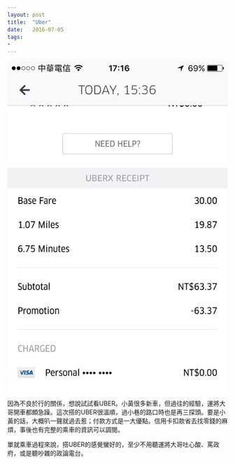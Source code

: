 ```yaml
---
layout: post
title:  "Uber"
date:   2016-07-05
tags:
- 
---
```


![Uber Receipt](/assets/media/2016-07-05-uber-receipt.jpg)

因為不良於行的關係，想說試試看UBER。小黃很多新車，但過往的經驗，運將大哥開車都頗急躁。這次搭的UBER很溫順，過小巷的路口時也是再三探頭。要是小黃的話，大概叭一聲就過去惹；付款方式是一大優點。信用卡扣款省去找零錢的麻煩，事後也有完整的乘車的資訊可以調閱。

單就乘車過程來說，搭UBER的感覺蠻好的，至少不用聽運將大哥吐心酸、罵政府，或是聽吵雜的政論電台。